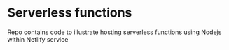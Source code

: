 # Serverless functions
Repo contains code to illustrate hosting serverless functions using Nodejs within Netlify service
